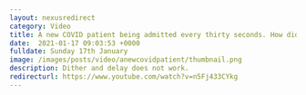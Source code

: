 ```yaml
---
layout: nexusredirect
category: Video
title: A new COVID patient being admitted every thirty seconds. How did we get here?
date:  2021-01-17 09:03:53 +0000
fulldate: Sunday 17th January
image: /images/posts/video/anewcovidpatient/thumbnail.png
description: Dither and delay does not work.
redirecturl: https://www.youtube.com/watch?v=n5Fj433CYkg
---
```

